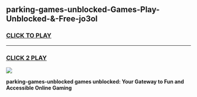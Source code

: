 
## parking-games-unblocked-Games-Play-Unblocked-&-Free-jo3ol
<h3>
<a href="https://premium76.site?title=parking-games-unblocked&ref=24A">CLICK TO PLAY</a></h3>
<hr>

<h3>
<a href="https://premium76.site?title=parking-games-unblocked&ref=24A">CLICK 2 PLAY</a>
  
</h3>

<a href="https://premium76.site?title=parking-games-unblocked&ref=24A"><img src="https://clearcache.store/games.png"></a>


**parking-games-unblocked games unblocked: Your Gateway to Fun and Accessible Online Gaming**
